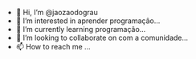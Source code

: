 - 👋 Hi, I’m @jaozaodograu
- 👀 I’m interested in aprender programaçâo...
- 🌱 I’m currently learning programaçâo...
- 💞️ I’m looking to collaborate on com a comunidade...
- 📫 How to reach me ...

<!---
jaozaodograu/jaozaodograu is a ✨ special ✨ repository because its `README.md` (this file) appears on your GitHub profile.
You can click the Preview link to take a look at your changes.
--->
